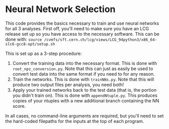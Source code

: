 # Neural Network Selection 

This code provides the basics necessary to train and use neural networks for all 3 analyses. First off, you'll need to make sure you have an LCG release set up so you have access to the necessary software. This can be done with: ```source /cvmfs/sft.cern.ch/lcg/views/LCG_94python3/x86_64-slc6-gcc8-opt/setup.sh```

This is set up as a 3-step procedure:

1) Convert the training data into the necessary format. This is done with ```root_npz_conversion.py```. Note that this can just as easily be used to convert test data into the same format if you need to for any reason.
2) Train the networks. This is done with ```trainNNs.py```. Note that this will produce two output files per analysis, you need both!
3) Apply your trained networks back to the test data (that is, the portion you didn't train on). This is done with ```appendNtuple.py```. This produces copies of your ntuples with a new additional branch containing the NN score.

In all cases, no command-line arguments are required, but you'll need to set the hard-coded filepaths for the inputs at the top of each program.
